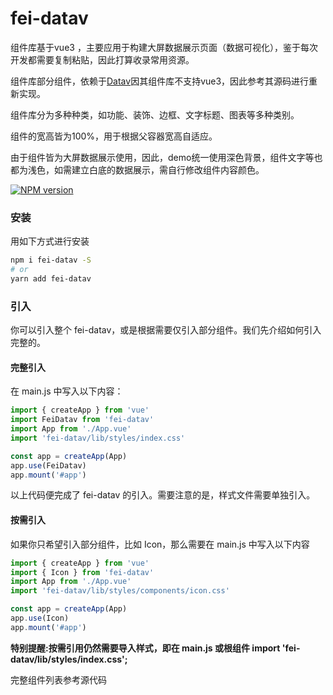 # fei-datav

组件库基于vue3 ，主要应用于构建大屏数据展示页面（数据可视化），鉴于每次开发都需要复制粘贴，因此打算收录常用资源。

组件库部分组件，依赖于[Datav](https://github.com/DataV-Team/Datav)因其组件库不支持vue3，因此参考其源码进行重新实现。

组件库分为多种种类，如功能、装饰、边框、文字标题、图表等多种类别。

组件的宽高皆为100%，用于根据父容器宽高自适应。

由于组件皆为大屏数据展示使用，因此，demo统一使用深色背景，组件文字等也都为浅色，如需建立白底的数据展示，需自行修改组件内容颜色。

[![NPM version](https://img.shields.io/badge/npm-v0.2.0-brightgreen)](https://www.npmjs.com/package/fei-datav)

### 安装

用如下方式进行安装

```bash
npm i fei-datav -S
# or 
yarn add fei-datav
```

### 引入

你可以引入整个 fei-datav，或是根据需要仅引入部分组件。我们先介绍如何引入完整的。

#### 完整引入

在 main.js 中写入以下内容：

```javascript
import { createApp } from 'vue'
import FeiDatav from 'fei-datav'
import App from './App.vue'
import 'fei-datav/lib/styles/index.css'

const app = createApp(App)
app.use(FeiDatav)
app.mount('#app')
```

以上代码便完成了 fei-datav 的引入。需要注意的是，样式文件需要单独引入。

#### 按需引入

如果你只希望引入部分组件，比如 Icon，那么需要在 main.js 中写入以下内容

```javascript
import { createApp } from 'vue'
import { Icon } from 'fei-datav'
import App from './App.vue'
import 'fei-datav/lib/styles/components/icon.css'

const app = createApp(App)
app.use(Icon)
app.mount('#app')
```

**特别提醒:按需引用仍然需要导入样式，即在 main.js 或根组件 import 'fei-datav/lib/styles/index.css';**

完整组件列表参考源代码
